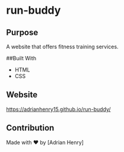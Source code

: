 # run-buddy

## Purpose
A website that offers fitness training services.

##Built With
* HTML
* CSS

## Website
https://adrianhenry15.github.io/run-buddy/

## Contribution
Made with ❤️ by [Adrian Henry]
